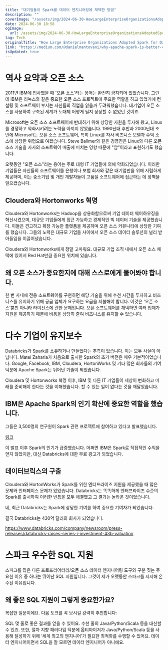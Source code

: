 ```yaml
---
title: "대기업들이 Spark를 데이터 엔지니어링에 채택한 방법"
description: ""
coverImage: "/assets/img/2024-06-30-HowLargeEnterpriseOrganizationsAdoptedSparkforDataEngineering_0.png"
date: 2024-06-30 18:58
ogImage:
  url: /assets/img/2024-06-30-HowLargeEnterpriseOrganizationsAdoptedSparkforDataEngineering_0.png
tag: Tech
originalTitle: "How Large Enterprise Organizations Adopted Spark for Data Engineering"
link: "https://medium.com/@danielmantovani/why-apache-spark-is-better-compared-to-all-other-enterprise-data-engineering-tools-and-history-027e3f102cdd"
isUpdated: true
---
```


# 역사 요약과 오픈 소스

2011년 IBM에 입사했을 때 '오픈 소스'라는 용어는 완전히 금지되어 있었습니다. 그런데 IBM은 리눅스와 같은 중요한 오픈 소스 프로젝트에 주요한 역할을 하고 있었기에 컨설팅 및 소프트웨어 부서는 자신들의 직업을 잃을까 두려워했습니다. 대기업이 오픈 소스를 사용하여 구축된 세계가 도대체 어떻게 될지 상상할 수 없었던 것이죠.

Microsoft는 오픈 소스 소프트웨어에 반대하기 위해 상당한 자원을 투자해 왔고, Linux를 경쟁하고 약화시키려는 노력을 아끼지 않았습니다. 1990년대 후반과 2000년대 초반에 Microsoft는 오픈 소스 소프트웨어, 특히 Linux를 자사 비즈니스 모델과 수익 소스에 상당한 위협으로 여겼습니다. Steve Ballmer와 같은 경영진은 Linux와 다른 오픈 소스 기술을 자사의 소프트웨어 매출에 미치는 영향 때문에 "암"이라고 표현하기도 했습니다.

오랫동안 "오픈 소스"라는 용어는 주로 대형 IT 기업들에 의해 악화되었습니다. 이러한 기업들은 자신들의 소프트웨어를 은행이나 보험 회사와 같은 대기업만을 위해 저렴하게 제공하며, 이는 중소기업 및 개인 개발자들이 고품질 소프트웨어에 접근하는 데 장벽을 일으켰습니다.

<!-- cozy-coder - 수평 -->

<ins class="adsbygoogle"
     style="display:block"
     data-ad-client="ca-pub-4877378276818686"
     data-ad-slot="1107185301"
     data-ad-format="auto"
     data-full-width-responsive="true"></ins>

<script>
     (adsbygoogle = window.adsbygoogle || []).push({});
</script>

## Cloudera와 Hortonworks 혁명

Cloudera와 Hortonworks는 Hadoop을 상용화함으로써 기업 데이터 웨어하우징을 혁신시켰으며, 대규모 기업들에게 접근 가능하고 경제적인 빅 데이터 기술을 제공했습니다. 이들은 견고하고 확장 가능한 플랫폼을 제공하며 오픈 소스 커뮤니티에 상당한 기여를 했습니다. 그들의 노력은 대규모 기업들 사이에서 오픈 소스 데이터 솔루션의 널리 받아들임을 이끌어냈습니다.

Cloudera와 Hortonworks에게 정말 고마워요. 대규모 기업 조직 내에서 오픈 소스 채택에 있어서 Red Hat만큼 중요한 위치에 있습니다.

## 왜 오픈 소스가 중요한지에 대해 스스로에게 물어봐야 합니다.

<!-- cozy-coder - 수평 -->

<ins class="adsbygoogle"
     style="display:block"
     data-ad-client="ca-pub-4877378276818686"
     data-ad-slot="1107185301"
     data-ad-format="auto"
     data-full-width-responsive="true"></ins>

<script>
     (adsbygoogle = window.adsbygoogle || []).push({});
</script>

한 번 사내에 전용 소프트웨어를 구현하면 해당 기술을 위해 수천 시간을 투자하고 비즈니스를 유지하기 위해 공급 업체가 요구하는 요금을 지불해야 합니다. 이것은 '오픈 소스'뿐만 아니라 라이선스에 관한 문제입니다. 오픈 소프트웨어를 채택하면 여러 업체가 지원을 제공하기 때문에 비용을 상당히 줄여 비즈니스를 유지할 수 있습니다.

# 다수 기업이 유지보수

Databricks가 Spark를 소유하거나 만들었다는 추측이 있습니다. 이는 모두 사실이 아닙니다. Matei Zaharia가 처음으로 출시한 Spark의 초기 버전은 매우 기본적이었습니다. Google, Facebook, IBM, Cloudera, HortonWorks 및 기타 많은 회사들의 기여 덕분에 Apache Spark는 뛰어난 기술이 되었습니다.

Cloudera 및 Hortonworks 혁명 이후, IBM 및 다른 IT 기업들이 세상이 변화하고 미래를 준비해야 한다는 것을 이해했습니다. 할 수 있는 일이 없다는 것을 깨달았습니다.

<!-- cozy-coder - 수평 -->

<ins class="adsbygoogle"
     style="display:block"
     data-ad-client="ca-pub-4877378276818686"
     data-ad-slot="1107185301"
     data-ad-format="auto"
     data-full-width-responsive="true"></ins>

<script>
     (adsbygoogle = window.adsbygoogle || []).push({});
</script>

## IBM은 Apache Spark의 인기 확산에 중요한 역할을 했습니다.

그들은 3,500명의 연구원이 Spark 관련 프로젝트에 참여하고 있다고 발표했습니다.

[링크](http://insideainews.com/2015/06/16/ibm-announces-major-commitment-to-advance-spark/)

이 발표 이후 Spark의 인기가 급증했습니다. 어쩌면 IBM은 Spark로 직접적인 수익을 얻지 않았지만, 대신 Databricks에 대한 무료 광고가 되었습니다.

<!-- cozy-coder - 수평 -->

<ins class="adsbygoogle"
     style="display:block"
     data-ad-client="ca-pub-4877378276818686"
     data-ad-slot="1107185301"
     data-ad-format="auto"
     data-full-width-responsive="true"></ins>

<script>
     (adsbygoogle = window.adsbygoogle || []).push({});
</script>

## 데이터브릭스의 구출

Cloudera와 HortonWorks가 Spark를 위한 엔터프라이즈 지원을 제공했을 때 많은 문제와 인터페이스 문제가 있었습니다. Databricks는 똑똑하게 엔터프라이즈 수준의 Spark를 출시하여 이러한 빈틈을 모두 해결했고 그 결과는 놀라운 것이었습니다.

네, 최근 Databricks는 Spark에 상당한 기여를 하여 중요한 기여자가 되었습니다.

결국 Databricks는 430억 달러의 회사가 되었습니다.

<!-- cozy-coder - 수평 -->

<ins class="adsbygoogle"
     style="display:block"
     data-ad-client="ca-pub-4877378276818686"
     data-ad-slot="1107185301"
     data-ad-format="auto"
     data-full-width-responsive="true"></ins>

<script>
     (adsbygoogle = window.adsbygoogle || []).push({});
</script>

https://www.databricks.com/company/newsroom/press-releases/databricks-raises-series-i-investment-43b-valuation

# 스파크 우수한 SQL 지원

스파크를 많은 다른 프로프리어터리/오픈 소스 데이터 엔지니어링 도구와 구분 짓는 주요한 이유 중 하나는 뛰어난 SQL 지원입니다. 그것이 제가 오랫동안 스파크를 지지해 온 주된 이유입니다.

## 왜 좋은 SQL 지원이 그렇게 중요한가요?

<!-- cozy-coder - 수평 -->

<ins class="adsbygoogle"
     style="display:block"
     data-ad-client="ca-pub-4877378276818686"
     data-ad-slot="1107185301"
     data-ad-format="auto"
     data-full-width-responsive="true"></ins>

<script>
     (adsbygoogle = window.adsbygoogle || []).push({});
</script>

복잡한 질문이에요. 다음 토크를 꼭 보시길 강력히 추천합니다:

SQL 몇 줄로 좋은 결과를 얻을 수 있어요. 수천 줄의 Java/Python/Scala 등을 대신할 수 있죠. 또한, 절차 지향 패러다임 덕분에 옵티마이저가 Java/Python/Scala 등을 사용해 달성하기 위해 ‘세계 최고의 엔지니어’가 필요한 최적화를 수행할 수 있어요. 데이터 엔지니어이면서 SQL을 잘 모르면 데이터 엔지니어가 아니에요.
